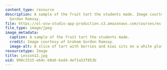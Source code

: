 ```yaml
---
content_type: resource
description: A sample of the fruit tart the students made. Image courtesy of Graham
  Gordon Ramsay.
file: https://ol-ocw-studio-app-production.s3.amazonaws.com/courses/es-s41-speak-italian-with-your-mouth-full-spring-2012/998c3315e64cb0a66ad44ef1a53f853b_Lesson12.jpg
file_type: image/jpeg
image_metadata:
  caption: A sample of the fruit tart the students made.
  credit: Image courtesy of Graham Gordon Ramsay.
  image-alt: A slice of tart with berries and kiwi sits on a white plate.
resourcetype: Image
title: Lesson12.jpg
uid: 998c3315-e64c-b0a6-6ad4-4ef1a53f853b
---
```

